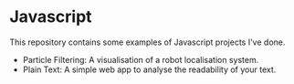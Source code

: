 # Javascript

This repository contains some examples of Javascript projects I've done.

* Particle Filtering: A visualisation of a robot localisation system.
* Plain Text: A simple web app to analyse the readability of your text.
